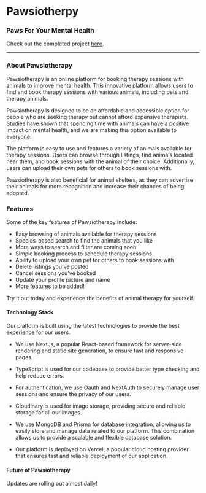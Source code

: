 # Pawsiotherpy

### Paws For Your Mental Health

Check out the completed project [here](https://pawsiotherapy.vercel.app).

---

### About Pawsiotherapy

Pawsiotherapy is an online platform for booking therapy sessions with animals to improve mental health. This innovative platform allows users to find and book therapy sessions with various animals, including pets and therapy animals.

Pawsiotherapy is designed to be an affordable and accessible option for people who are seeking therapy but cannot afford expensive therapists. Studies have shown that spending time with animals can have a positive impact on mental health, and we are making this option available to everyone.

The platform is easy to use and features a variety of animals available for therapy sessions. Users can browse through listings, find animals located near them, and book sessions with the animal of their choice. Additionally, users can upload their own pets for others to book sessions with.

Pawsiotherapy is also beneficial for animal shelters, as they can advertise their animals for more recognition and increase their chances of being adopted.

### Features

Some of the key features of Pawsiotherapy include:

- Easy browsing of animals available for therapy sessions
- Species-based search to find the animals that you like
- More ways to search and filter are coming soon
- Simple booking process to schedule therapy sessions
- Ability to upload your own pet for others to book sessions with
- Delete listings you've posted
- Cancel sessions you've booked
- Update your profile picture and name
- More features to be added!

Try it out today and experience the benefits of animal therapy for yourself.

#### Technology Stack

Our platform is built using the latest technologies to provide the best experience for our users.

- We use Next.js, a popular React-based framework for server-side rendering and static site generation, to ensure fast and responsive pages.

- TypeScript is used for our codebase to provide better type checking and help reduce errors.

- For authentication, we use Oauth and NextAuth to securely manage user sessions and ensure the privacy of our users.

- Cloudinary is used for image storage, providing secure and reliable storage for all our images.

- We use MongoDB and Prisma for database integration, allowing us to easily store and manage data related to our platform. This combination allows us to provide a scalable and flexible database solution.

- Our platform is deployed on Vercel, a popular cloud hosting provider that ensures fast and reliable deployment of our application.

#### Future of Pawsiotherapy

Updates are rolling out almost daily!
